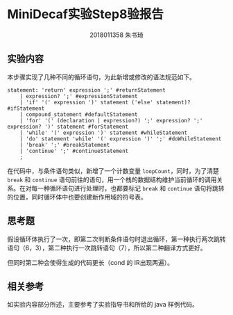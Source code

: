 # MiniDecaf实验Step8验报告

<div style="text-align: center;">2018011358 朱书琦</div>

## 实验内容

本步骤实现了几种不同的循环语句，为此新增或修改的语法规范如下。

```
statement: 'return' expression ';' #returnStatement
    | expression? ';' #expressionStatement
    | 'if' '(' expression ')' statement ('else' statement)? #ifStatement
    | compound_statement #defaultStatement
    | 'for' '(' (declaration | expression?) ';' expression? ';' expression? ')' statement #forStatement
    | 'while' '(' expression ')' statement #whileStatement
    | 'do' statement 'while' '(' expression ')' ';' #doWhileStatement
    | 'break' ';' #breakStatement
    | 'continue' ';' #continueStatement
    ;
```

在代码中，与条件语句类似，新增了一个计数变量 `loopCount`，同时，为了清楚 `break` 和 `continue` 语句前往的语句，用一个栈的数据结构维护当前循环的调用关系。在对每一种循环语句进行处理时，也都要标记 `break` 和 `continue` 语句将跳转的位置，同时循环体中也要创建新作用域的符号表。

## 思考题

假设循环体执行了一次，即第二次判断条件语句时退出循环，第一种执行两次跳转语句（6，3），第二种执行一次跳转语句（7），所以第二种翻译方式更好。

但同时第二种会使得生成的代码更长（cond 的 IR出现两遍）。

## 相关参考

如实验内容部分所述，主要参考了实验指导书和所给的 java 样例代码。